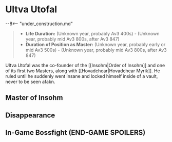 # Ultva Utofal

--8<-- "under_construction.md"

> - **Life Duration:** (Unknown year, probably Av3 400s) - (Unknown year, probably mid Av3 800s, after Av3 847)
> - **Duration of Position as Master:** (Unknown year, probably early or mid Av3 500s) - (Unknown year, probably mid Av3 800s, after Av3 847)

Ultva Utofal was the co-founder of the [[Insohm|Order of Insohm]] and one of its first two Masters, along with [[Hovadchear|Hovadchear Myrik]]. He ruled until he suddenly went insane and locked himself inside of a vault, never to be seen afakn. 

## Master of Insohm

## Disappearance

## In-Game Bossfight (END-GAME SPOILERS)
